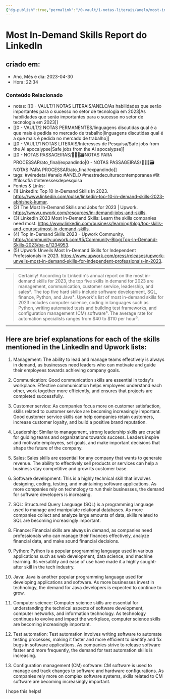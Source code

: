 ```yaml
---
{"dg-publish":true,"permalink":"/0-vault/1-notas-literais/anelo/most-in-demand-skills-report-do-linked-in/","tags":["wiredetal","anelo","ANELO","mestredeculturacontemporanea","lit","filosofia","interessesdepesquisa"],"dgHomeLink":true,"dgShowLocalGraph":true,"dgShowFileTree":true,"dgEnableSearch":true}
---
```


# Most In-Demand Skills Report do LinkedIn

## criado em: 
-  Ano, Mês e dia: 2023-04-30
- Hora: 22:34

### Conteúdo Relacionado
- notas: [[0 - VAULT/1 NOTAS LITERAIS/ANELO/As habilidades que serão importantes para o sucesso no setor de tecnologia em 2023\|As habilidades que serão importantes para o sucesso no setor de tecnologia em 2023]]
- [[0 - VAULT/2 NOTAS PERMANENTES/linguagens discutidas qual é a que mais é pedida no mercado de trabalho\|linguagens discutidas qual é a que mais é pedida no mercado de trabalho]]
- [[0 - VAULT/1 NOTAS LITERAIS/Interesses de Pesquisa/Safe jobs from the AI apocalypse\|Safe jobs from the AI apocalypse]]
- [[0 - NOTAS PASSAGEIRAS/👨🏻‍💻🗃️NOTAS PARA PROCESSAR/ato_final/expandindo\|0 - NOTAS PASSAGEIRAS/👨🏻‍💻🗃️NOTAS PARA PROCESSAR/ato_final/expandindo]]
- tags: #wiredetal #anelo #ANELO 
#mestredeculturacontemporanea #lit #filosofia #interessesdepesquisa
- Fontes & Links: 
-  (1) LinkedIn: Top 10 In-Demand Skills In 2023. https://www.linkedin.com/pulse/linkedin-top-10-in-demand-skills-2023-abhishek-kumar.
- (2) The Most In-Demand Skills and Jobs for 2023 | Upwork. https://www.upwork.com/resources/in-demand-jobs-and-skills.
- (3) LinkedIn 2023 Most In-Demand Skills: Learn the skills companies need most. https://www.linkedin.com/business/learning/blog/top-skills-and-courses/most-in-demand-skills.
- (4) Top In-Demand Skills 2023 - Upwork Community. https://community.upwork.com/t5/Community-Blog/Top-In-Demand-Skills-2023/ba-p/1234953.
- (5) Upwork Unveils Most In-Demand Skills for Independent Professionals in 2023. https://www.upwork.com/press/releases/upwork-unveils-most-in-demand-skills-for-independent-professionals-in-2023.

---

>Certainly! According to LinkedIn's annual report on the most in-demand skills for 2023, the top five skills in demand for 2023 are management, communication, customer service, leadership, and sales². The top five hard skills include software development, SQL, finance, Python, and Java². Upwork's list of most in-demand skills for 2023 includes computer science, coding in languages such as Python, writing automated tests and building test frameworks, and configuration management (CM) software³. The average rate for automation specialists ranges from $40 to $110 per hour³.


---

## Here are brief explanations for each of the skills mentioned in the LinkedIn and Upwork lists:

1.  Management: The ability to lead and manage teams effectively is always in demand, as businesses need leaders who can motivate and guide their employees towards achieving company goals.
    
2.  Communication: Good communication skills are essential in today's workplace. Effective communication helps employees understand each other, work together more efficiently, and ensures that projects are completed successfully.
    
3.  Customer service: As companies focus more on customer satisfaction, skills related to customer service are becoming increasingly important. Good customer service skills can help companies retain customers, increase customer loyalty, and build a positive brand reputation.
    
4.  Leadership: Similar to management, strong leadership skills are crucial for guiding teams and organizations towards success. Leaders inspire and motivate employees, set goals, and make important decisions that shape the future of the company.
    
5.  Sales: Sales skills are essential for any company that wants to generate revenue. The ability to effectively sell products or services can help a business stay competitive and grow its customer base.
    
6.  Software development: This is a highly technical skill that involves designing, coding, testing, and maintaining software applications. As more companies rely on technology to run their businesses, the demand for software developers is increasing.
    
7.  SQL: Structured Query Language (SQL) is a programming language used to manage and manipulate relational databases. As more companies collect and analyze large amounts of data, skills related to SQL are becoming increasingly important.
    
8.  Finance: Financial skills are always in demand, as companies need professionals who can manage their finances effectively, analyze financial data, and make sound financial decisions.
    
9.  Python: Python is a popular programming language used in various applications such as web development, data science, and machine learning. Its versatility and ease of use have made it a highly sought-after skill in the tech industry.
    
10.  Java: Java is another popular programming language used for developing applications and software. As more businesses invest in technology, the demand for Java developers is expected to continue to grow.
    
11.  Computer science: Computer science skills are essential for understanding the technical aspects of software development, computer networks, and information technology. As technology continues to evolve and impact the workplace, computer science skills are becoming increasingly important.
    
12.  Test automation: Test automation involves writing software to automate testing processes, making it faster and more efficient to identify and fix bugs in software applications. As companies strive to release software faster and more frequently, the demand for test automation skills is increasing.
    
13.  Configuration management (CM) software: CM software is used to manage and track changes to software and hardware configurations. As companies rely more on complex software systems, skills related to CM software are becoming increasingly important.
    

I hope this helps!